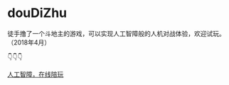 # douDiZhu
徒手撸了一个斗地主的游戏，可以实现人工智障般的人机对战体验，欢迎试玩。（2018年4月）

:point_down::point_down::point_down:

[人工智障，在线陪玩](https://jacques33.github.io/douDiZhu/index.html)
